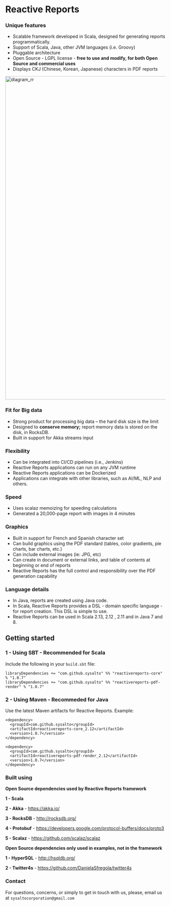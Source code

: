 # Reactive Reports

### Unique features 
 - Scalable framework developed in Scala, designed for generating reports programmatically.
 - Support of Scala, Java, other JVM languages (i.e. Groovy) 
 - Pluggable architecture
 - Open Source - LGPL license - **free to use and modify, for both Open Source and commercial uses** 
 - Displays CKJ (Chinese, Korean, Japanese) characters in PDF reports
 
 <img width="1012" alt="diagram_rr" src="https://user-images.githubusercontent.com/25547970/47624281-27880800-daf1-11e8-98d0-f4b4fa7284c4.png">
 
 ### Fit for Big data
 - Strong product for processing big data – the hard disk size is the limit
 - Designed to **conserve memory;** report memory data is stored on the disk, in RocksDB.
 - Built in support for Akka streams input
 
### Flexibility
 - Can be integrated into CI/CD pipelines (i.e., Jenkins)
 - Reactive Reports applications can run on any JVM runtime
 - Reactive Reports applications can be Dockerized
 - Applications can integrate with other libraries, such as AI/ML, NLP and others.

### Speed
 - Uses scalaz memoizing for speeding calculations
 - Generated a 20,000-page report with images in 4 minutes
 
### Graphics
 - Built in support for French and Spanish character set 
 - Can build graphics using the PDF standard (tables, color gradients, pie charts, bar charts, etc.)
 - Can include external images (ie: JPG, etc)
 - Can create in document or external links, and table of contents at beginning or end of reports
 - Reactive Reports has the full control and responsibility over the PDF generation capability

### Language details
 - In Java, reports are created using Java code.
 - In Scala, Reactive Reports provides a DSL - domain specific language - for report creation. This DSL is simple to use. 
 - Reactive Reports can be used in Scala 2.13, 2.12 , 2.11 and in Java 7 and 8.

  
## Getting started
   
### 1 - Using SBT - Recommended for Scala
Include the following in your `build.sbt` file:

```
libraryDependencies += "com.github.sysalto" %% "reactivereports-core" % "1.0.7"
libraryDependencies += "com.github.sysalto" %% "reactivereports-pdf-render" % "1.0.7"
```

### 2 - Using Maven - Recommeded for Java

Use the latest Maven artifacts for Reactive Reports. Example:

```
<dependency>
  <groupId>com.github.sysalto</groupId>
  <artifactId>reactivereports-core_2.12</artifactId>
  <version>1.0.7</version> 
</dependency>

<dependency>
  <groupId>com.github.sysalto</groupId>
  <artifactId>reactivereports-pdf-render_2.12</artifactId>
  <version>1.0.7</version>
</dependency>
```

### Built using

**Open Source dependencies used by Reactive Reports framework**

**1 - Scala**

**2 - Akka** - https://akka.io/

**3 - RocksDB** - http://rocksdb.org/

**4 - Protobuf** - https://developers.google.com/protocol-buffers/docs/proto3

**5 - Scalaz** - https://github.com/scalaz/scalaz

**Open Source dependencies only used in examples, not in the framework**

**1 - HyperSQL** - http://hsqldb.org/

**2 - Twitter4s** - https://github.com/DanielaSfregola/twitter4s

### Contact

For questions, concerns, or simply to get in touch with us, please, email us at `sysaltocorporation@gmail.com`
